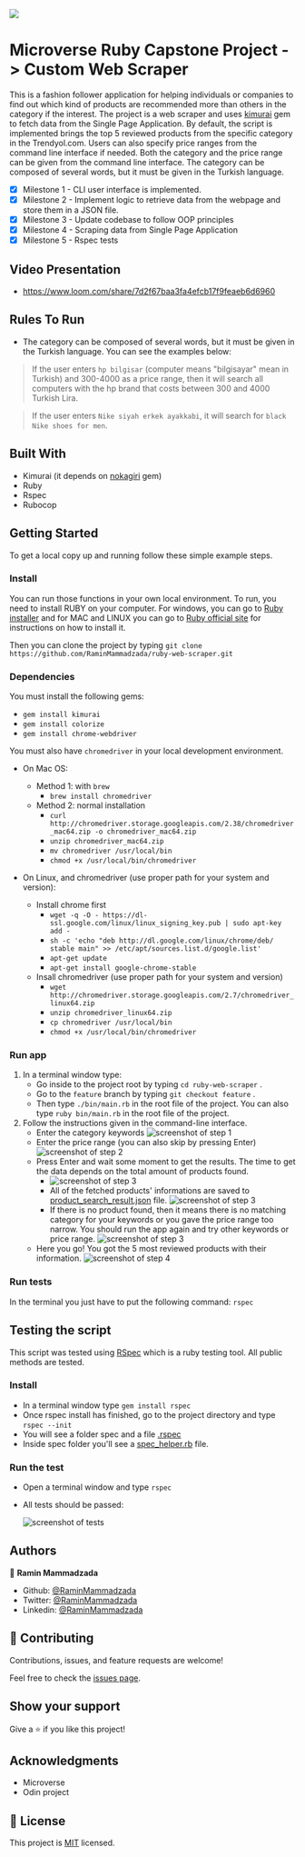![](https://img.shields.io/badge/Microverse-blueviolet)

# Microverse Ruby Capstone Project -> Custom Web Scraper

This is a fashion follower application for helping individuals or companies to find out which kind of products are recommended more than others in the category if the interest.
The project is a web scraper and uses [kimurai](https://github.com/vifreefly/kimuraframework) gem to fetch data from the Single Page Application.
By default, the script is implemented brings the top 5 reviewed products from the specific category in the Trendyol.com.
Users can also specify price ranges from the command line interface if needed.
Both the category and the price range can be given from the command line interface. 
The category can be composed of several words, but it must be given in the Turkish language.

- [x] Milestone 1 - CLI user interface is implemented.
- [x] Milestone 2 - Implement logic to retrieve data from the webpage and store them in a JSON file.
- [x] Milestone 3 - Update codebase to follow OOP principles
- [x] Milestone 4 - Scraping data from Single Page Application
- [x] Milestone 5 - Rspec tests

## Video Presentation

- https://www.loom.com/share/7d2f67baa3fa4efcb17f9feaeb6d6960

## Rules To Run

- The category can be composed of several words, but it must be given in the Turkish language. You can see the examples below:
> If the user enters ```hp bilgisar``` (computer means "bilgisayar" mean in Turkish) and 300-4000 as a price range, then it will search all computers with the hp brand that costs between 300 and 4000 Turkish Lira.

> If the user enters ```Nike siyah erkek ayakkabi```, it will search for ```black Nike shoes for men```. 

## Built With

- Kimurai (it depends on [nokagiri](https://github.com/sparklemotion/nokogiri) gem)
- Ruby
- Rspec
- Rubocop

## Getting Started

To get a local copy up and running follow these simple example steps.

### Install
You can run those functions in your own local environment. 
To run, you need to install RUBY on your computer. For windows, you can go to [Ruby installer](https://rubyinstaller.org/) and for MAC and LINUX you can go to [Ruby official site](https://www.ruby-lang.org/en/downloads/) for instructions on how to install it.

Then you can clone the project by typing ```git clone https://github.com/RaminMammadzada/ruby-web-scraper.git```

### Dependencies
You must install the following gems:
   - ```gem install kimurai```
   - ```gem install colorize```
   - ```gem install chrome-webdriver```

You must also have ```chromedriver``` in your local development environment.
- On Mac OS:
   - Method 1: with ```brew```
       - ```brew install chromedriver```
   - Method 2: normal installation
       - ```curl http://chromedriver.storage.googleapis.com/2.38/chromedriver_mac64.zip -o chromedriver_mac64.zip```
       - ```unzip chromedriver_mac64.zip```
       - ```mv chromedriver /usr/local/bin```
       - ```chmod +x /usr/local/bin/chromedriver```
       
- On Linux,  and chromedriver (use proper path for your system and version):
   - Install chrome first
       -  ```wget -q -O - https://dl-ssl.google.com/linux/linux_signing_key.pub | sudo apt-key add -```
       -  ```sh -c 'echo "deb http://dl.google.com/linux/chrome/deb/ stable main" >> /etc/apt/sources.list.d/google.list'```
       -  ```apt-get update```
       -  ```apt-get install google-chrome-stable```
   - Insall chromedriver (use proper path for your system and version)
       -  ```wget http://chromedriver.storage.googleapis.com/2.7/chromedriver_linux64.zip```
       -  ```unzip chromedriver_linux64.zip```
       -  ```cp chromedriver /usr/local/bin```
       -  ```chmod +x /usr/local/bin/chromedriver```

### Run app
1. In a terminal window type:
    - Go inside to the project root by typing ```cd ruby-web-scraper``` .
    - Go to the ```feature``` branch by typing ```git checkout feature``` .
    - Then type ```./bin/main.rb``` in the root file of the project. You can also type ```ruby bin/main.rb``` in the root file of the project.
3. Follow the instructions given in the command-line interface.
    - Enter the category keywords
    ![screenshot of step 1](./images/step1_screenshot.png)
    - Enter the price range (you can also skip by pressing Enter)
    ![screenshot of step 2](./images/step2_screenshot.png)
    - Press Enter and wait some moment to get the results. The time to get the data depends on the total amount of products found.
        * ![screenshot of step 3](./images/step3_screenshot.png)
        - All of the fetched products' informations are saved to [product_search_result.json](product_search_result.json) file.
        ![screenshot of step 3](images/step3a_screenshot.png)
        - If there is no product found, then it means there is no matching category for your keywords or you gave the price range too narrow. You should run the app again and try other keywords or price range.
        ![screenshot of step 3](images/step3b_screenshot.png)
    - Here you go! You got the 5 most reviewed products with their information.
    ![screenshot of step 4](./images/step4_screenshot.png)
     
### Run tests
In the terminal you just have to put the following command: 
```rspec```

## Testing the script

This script was tested using [RSpec](https://rspec.info/) which is a ruby testing tool. All public methods are tested.

### Install

- In a terminal window type ```gem install rspec```
- Once rspec install has finished, go to the project directory and type ```rspec --init```
- You will see a folder spec and a file [.rspec](.rspec)
- Inside spec folder you'll see a [spec_helper.rb](spec/spec_helper.rb) file.

### Run the test
- Open a terminal window and type ```rspec```
- All tests should be passed:

    ![screenshot of tests](./images/tests_screenshot.png)



## Authors

👤 **Ramin Mammadzada**

- Github: [@RaminMammadzada](https://github.com/RaminMammadzada)
- Twitter: [@RaminMammadzada](https://twitter.com/RaminMammadzada)
- Linkedin: [@RaminMammadzada](https://www.linkedin.com/in/raminmammadzada) 

## 🤝 Contributing

Contributions, issues, and feature requests are welcome!

Feel free to check the [issues page](issues/).

## Show your support

Give a ⭐️ if you like this project!

## Acknowledgments

- Microverse
- Odin project

## 📝 License

This project is [MIT](lic.url) licensed.
